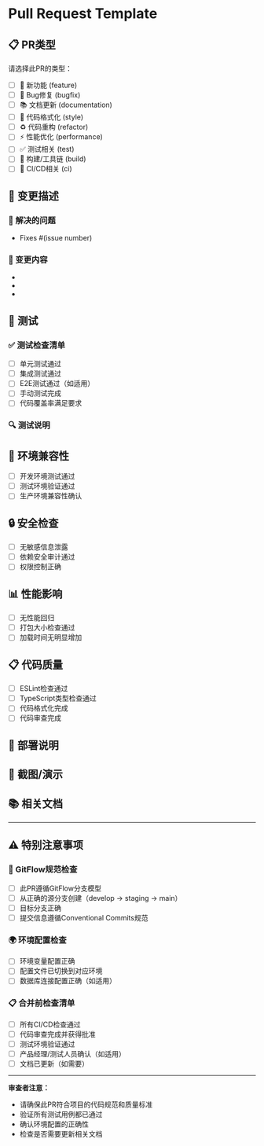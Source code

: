 # Pull Request Template

## 📋 PR类型
请选择此PR的类型：
- [ ] 🚀 新功能 (feature)
- [ ] 🐛 Bug修复 (bugfix)
- [ ] 📚 文档更新 (documentation)
- [ ] 🎨 代码格式化 (style)
- [ ] ♻️ 代码重构 (refactor)
- [ ] ⚡ 性能优化 (performance)
- [ ] ✅ 测试相关 (test)
- [ ] 🔧 构建/工具链 (build)
- [ ] 🔄 CI/CD相关 (ci)

## 📝 变更描述
<!-- 请详细描述此PR的变更内容 -->

### 🎯 解决的问题
<!-- 描述此PR解决了什么问题，可以关联相关的Issue -->
- Fixes #(issue number)

### 🔄 变更内容
<!-- 列出主要的变更点 -->
- 
- 
- 

## 🧪 测试

### ✅ 测试检查清单
- [ ] 单元测试通过
- [ ] 集成测试通过
- [ ] E2E测试通过（如适用）
- [ ] 手动测试完成
- [ ] 代码覆盖率满足要求

### 🔍 测试说明
<!-- 描述如何测试此变更 -->

## 📱 环境兼容性
- [ ] 开发环境测试通过
- [ ] 测试环境验证通过
- [ ] 生产环境兼容性确认

## 🔒 安全检查
- [ ] 无敏感信息泄露
- [ ] 依赖安全审计通过
- [ ] 权限控制正确

## 📊 性能影响
- [ ] 无性能回归
- [ ] 打包大小检查通过
- [ ] 加载时间无明显增加

## 📋 代码质量
- [ ] ESLint检查通过
- [ ] TypeScript类型检查通过
- [ ] 代码格式化完成
- [ ] 代码审查完成

## 🚀 部署说明
<!-- 如果需要特殊的部署步骤，请在此说明 -->

## 📸 截图/演示
<!-- 如果有UI变更，请提供截图或演示 -->

## 📚 相关文档
<!-- 链接到相关的文档或设计稿 -->

---

## ⚠️ 特别注意事项

### 🔄 GitFlow规范检查
- [ ] 此PR遵循GitFlow分支模型
- [ ] 从正确的源分支创建（develop → staging → main）
- [ ] 目标分支正确
- [ ] 提交信息遵循Conventional Commits规范

### 🌍 环境配置检查
- [ ] 环境变量配置正确
- [ ] 配置文件已切换到对应环境
- [ ] 数据库连接配置正确（如适用）

### 📋 合并前检查清单
- [ ] 所有CI/CD检查通过
- [ ] 代码审查完成并获得批准
- [ ] 测试环境验证通过
- [ ] 产品经理/测试人员确认（如适用）
- [ ] 文档已更新（如需要）

---

**审查者注意：**
- 请确保此PR符合项目的代码规范和质量标准
- 验证所有测试用例都已通过
- 确认环境配置的正确性
- 检查是否需要更新相关文档
